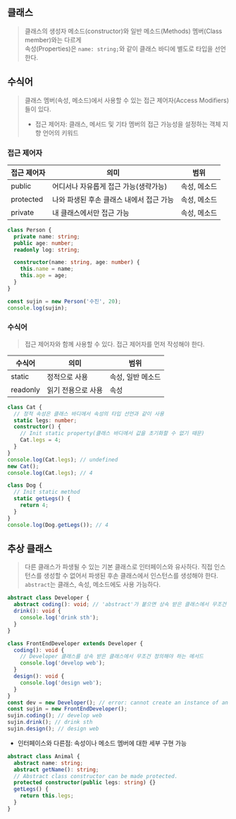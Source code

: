 ## 클래스

> 클래스의 생성자 메소드(constructor)와 일반 메소드(Methods) 멤버(Class member)와는 다르게  
> 속성(Properties)은 `name: string;`와 같이 클래스 바디에 별도로 타입을 선언한다.

## 수식어

> 클래스 멤버(속성, 메소드)에서 사용할 수 있는 접근 제어자(Access Modifiers)들이 있다.
>
> - 접근 제어자: 클래스, 메서드 및 기타 멤버의 접근 가능성을 설정하는 객체 지향 언어의 키워드

### 접근 제어자

| 접근 제어자 | 의미                                     | 범위         |
| ----------- | ---------------------------------------- | ------------ |
| public      | 어디서나 자유롭게 접근 가능(생략가능)    | 속성, 메소드 |
| protected   | 나와 파생된 후손 클래스 내에서 접근 가능 | 속성, 메소드 |
| private     | 내 클래스에서만 접근 가능                | 속성, 메소드 |

```typescript
class Person {
  private name: string;
  public age: number;
  readonly log: string;

  constructor(name: string, age: number) {
    this.name = name;
    this.age = age;
  }
}

const sujin = new Person('수진', 20);
console.log(sujin);
```

### 수식어

> 접근 제어자와 함께 사용할 수 있다.
> 접근 제어자를 먼저 작성해야 한다.

| 수식어   | 의미               | 범위              |
| -------- | ------------------ | ----------------- |
| static   | 정적으로 사용      | 속성, 일반 메소드 |
| readonly | 읽기 전용으로 사용 | 속성              |

```typescript
class Cat {
  // 정적 속성은 클래스 바디에서 속성의 타입 선언과 같이 사용
  static legs: number;
  constructor() {
    // Init static property(클래스 바디에서 값을 초기화할 수 없기 때문)
    Cat.legs = 4;
  }
}
console.log(Cat.legs); // undefined
new Cat();
console.log(Cat.legs); // 4

class Dog {
  // Init static method
  static getLegs() {
    return 4;
  }
}
console.log(Dog.getLegs()); // 4
```

## 추상 클래스

> 다른 클래스가 파생될 수 있는 기본 클래스로 인터페이스와 유사하다.
> 직접 인스턴스를 생성할 수 없어서 파생된 후손 클래스에서 인스턴스를 생성해야 한다.
> `abstract`는 클래스, 속성, 메소드에도 사용 가능하다.

```typescript
abstract class Developer {
  abstract coding(): void; // 'abstract'가 붙으면 상속 받은 클래스에서 무조건 구현해야 함
  drink(): void {
    console.log('drink sth');
  }
}

class FrontEndDeveloper extends Developer {
  coding(): void {
    // Developer 클래스를 상속 받은 클래스에서 무조건 정의해야 하는 메서드
    console.log('develop web');
  }
  design(): void {
    console.log('design web');
  }
}
const dev = new Developer(); // error: cannot create an instance of an abstract class
const sujin = new FrontEndDeveloper();
sujin.coding(); // develop web
sujin.drink(); // drink sth
sujin.design(); // design web
```

- 인터페이스와 다른점: 속성이나 메소드 멤버에 대한 세부 구현 가능

```typescript
abstract class Animal {
  abstract name: string;
  abstract getName(): string;
  // Abstract class constructor can be made protected.
  protected constructor(public legs: string) {}
  getLegs() {
    return this.legs;
  }
}
```

